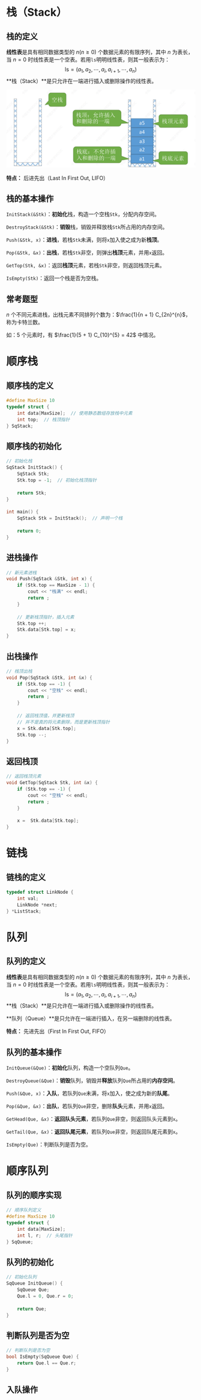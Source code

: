 # 栈（Stack）

## 栈的定义

**线性表**是具有相同数据类型的 $n(n \ge 0)$ 个数据元素的有限序列，其中 $n$ 为表长，当 $n = 0$ 时线性表是一个空表。若用`ls`明明线性表，则其一般表示为：
$$
\text{ls} = (a_1, a_2, \cdots, a_i, a_{i + 1}, \cdots, a_n)
$$
**栈（Stack）**是只允许在一端进行插入或删除操作的线性表。

<img src="./assets/image-20230512120804393.png" alt="image-20230512120804393" style="zoom:50%;" />

**特点：** 后进先出（Last In First Out, LIFO）

## 栈的基本操作

`InitStack(&Stk)`：**初始化**栈，构造一个空栈`Stk`，分配内存空间。

`DestroyStack(&Stk)`：**销毁**栈，销毁并释放栈`Stk`所占用的内存空间。

`Push(&Stk, x)`：**进栈**，若栈`Stk`未满，则将`x`加入使之成为新**栈顶**。

`Pop(&Stk, &x)`：**出栈**，若栈`Stk`非空，则弹出**栈顶**元素，并用`x`返回。

`GetTop(Stk, &x)`：返回**栈顶**元素，若栈`Stk`非空，则返回栈顶元素。

`IsEmpty(Stk)`：返回一个栈是否为空栈。

## 常考题型

$n$ 个不同元素进栈，出栈元素不同排列个数为：$\frac{1}{n + 1} C_{2n}^{n}$，称为卡特兰数。

如：$5$ 个元素时，有 $\frac{1}{5 + 1} C_{10}^{5} = 42$ 中情况。

# 顺序栈

## 顺序栈的定义

```cpp
#define MaxSize 10
typedef struct {
    int data[MaxSize];  // 使用静态数组存放栈中元素
    int top;  // 栈顶指针
} SqStack;
```

## 顺序栈的初始化

```cpp
// 初始化栈
SqStack InitStack() {
    SqStack Stk;
    Stk.top = -1;  // 初始化栈顶指针

    return Stk;
}

int main() {
    SqStack Stk = InitStack();  // 声明一个栈

    return 0;
}
```

## 进栈操作

```cpp
// 新元素进栈
void Push(SqStack &Stk, int x) {
    if (Stk.top == MaxSize - 1) {
        cout << "栈满" << endl;
        return ;
    }

    // 更新栈顶指针，插入元素
    Stk.top ++;
    Stk.data[Stk.top] = x;
}
```

## 出栈操作

```cpp
// 栈顶出栈
void Pop(SqStack &Stk, int &x) {
    if (Stk.top == -1) {
        cout << "空栈" << endl;
        return ;
    }

    // 返回栈顶值，并更新栈顶
    // 并不是真的将元素删除，而是更新栈顶指针
    x = Stk.data[Stk.top];
    Stk.top --;
}
```

## 返回栈顶

```cpp
// 返回栈顶元素
void GetTop(SqStack Stk, int &x) {
    if (Stk.top == -1) {
        cout << "空栈" << endl;
        return ;
    }

    x =  Stk.data[Stk.top];
}
```

# 链栈

## 链栈的定义

```cpp
typedef struct LinkNode {
    int val;
    LinkNode *next;
} *ListStack;
```

# 队列

## 队列的定义

**线性表**是具有相同数据类型的 $n(n \ge 0)$ 个数据元素的有限序列，其中 $n$ 为表长，当 $n = 0$ 时线性表是一个空表。若用`ls`明明线性表，则其一般表示为：
$$
\text{ls} = (a_1, a_2, \cdots, a_i, a_{i + 1}, \cdots, a_n)
$$
**栈（Stack）**是只允许在一端进行插入或删除操作的线性表。

**队列（Queue）**是只允许在一端进行插入，在另一端删除的线性表。

**特点：** 先进先出（First In First Out, FIFO）

## 队列的基本操作

`InitQueue(&Que)`：**初始化**队列，构造一个空队列`Que`。

`DestroyQueue(&Que)`：**销毁**队列，销毁并**释放**队列`Que`所占用的**内存空间**。

`Push(&Que, x)`：**入队**，若队列`Que`未满，将`x`加入，使之成为新的**队尾**。

`Pop(&Que, &x)`：**出队**，若队列`Que`非空，删除**队头**元素，并用`x`返回。

`GetHead(Que, &x)`：**返回队头元素**，若队列`Que`非空，则返回队头元素到`x`。

`GetTail(Que, &x)`：**返回队尾元素**，若队列`Que`非空，则返回队尾元素到`x`。

`IsEmpty(Que)`：判断队列是否为空。

# 顺序队列

## 队列的顺序实现

```cpp
// 顺序队列定义
#define MaxSize 10
typedef struct {
    int data[MaxSize];
    int l, r;  // 头尾指针
} SqQueue;
```

## 队列的初始化

```cpp
// 初始化队列
SqQueue InitQueue() {
    SqQueue Que;
    Que.l = 0, Que.r = 0;

    return Que;
}
```

## 判断队列是否为空

```cpp
// 判断队列是否为空
bool IsEmpty(SqQueue Que) {
    return Que.l == Que.r;
}
```

## 入队操作

